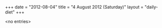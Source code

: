 +++
date = "2012-08-04"
title = "4 August 2012 (Saturday)"
layout = "daily-diet"
+++


\<no entries\>
